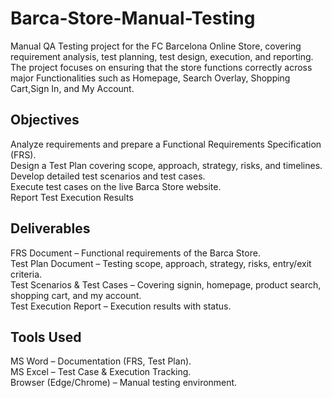 # Barca-Store-Manual-Testing
Manual QA Testing project for the FC Barcelona Online Store, covering requirement analysis, test planning, test design, execution, and reporting.  
The project focuses on ensuring that the store functions correctly across major Functionalities such as Homepage, Search Overlay, Shopping Cart,Sign In, and My Account.  
  
## Objectives 
Analyze requirements and prepare a Functional Requirements Specification (FRS).  
Design a Test Plan covering scope, approach, strategy, risks, and timelines.  
Develop detailed test scenarios and test cases.  
Execute test cases on the live Barca Store website.  
Report Test Execution Results  
  
## Deliverables
FRS Document – Functional requirements of the Barca Store.  
Test Plan Document – Testing scope, approach, strategy, risks, entry/exit criteria.  
Test Scenarios & Test Cases – Covering signin, homepage, product search, shopping cart, and my account.  
Test Execution Report – Execution results with status.  
  
## Tools Used
MS Word – Documentation (FRS, Test Plan).  
MS Excel – Test Case & Execution Tracking.  
Browser (Edge/Chrome) – Manual testing environment.  

